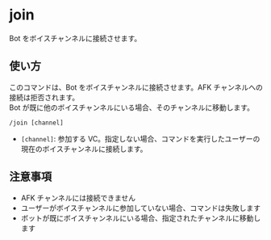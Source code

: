 # join

Bot をボイスチャンネルに接続させます。

## 使い方

このコマンドは、Bot をボイスチャンネルに接続させます。AFK チャンネルへの接続は拒否されます。  
Bot が既に他のボイスチャンネルにいる場合、そのチャンネルに移動します。

```text
/join [channel]
```

- `[channel]`: 参加する VC。指定しない場合、コマンドを実行したユーザーの現在のボイスチャンネルに接続します。

## 注意事項

- AFK チャンネルには接続できません
- ユーザーがボイスチャンネルに参加していない場合、コマンドは失敗します
- ボットが既にボイスチャンネルにいる場合、指定されたチャンネルに移動します
